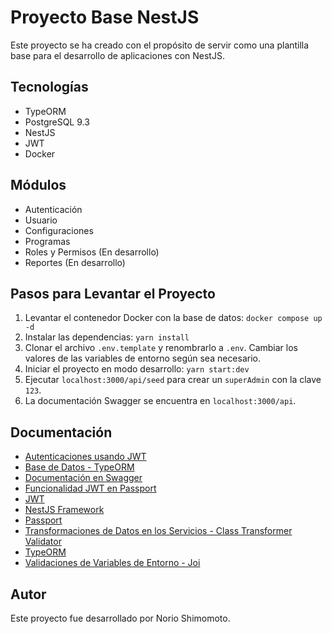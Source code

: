 # Proyecto Base NestJS

Este proyecto se ha creado con el propósito de servir como una plantilla base para el desarrollo de aplicaciones con NestJS.

## Tecnologías

- TypeORM
- PostgreSQL 9.3
- NestJS
- JWT
- Docker

## Módulos

- Autenticación
- Usuario
- Configuraciones
- Programas
- Roles y Permisos (En desarrollo)
- Reportes (En desarrollo)

## Pasos para Levantar el Proyecto

1. Levantar el contenedor Docker con la base de datos: `docker compose up -d`
2. Instalar las dependencias: `yarn install`
3. Clonar el archivo `.env.template` y renombrarlo a `.env`. Cambiar los valores de las variables de entorno según sea necesario.
4. Iniciar el proyecto en modo desarrollo: `yarn start:dev`
5. Ejecutar `localhost:3000/api/seed` para crear un `superAdmin` con la clave `123`.
6. La documentación Swagger se encuentra en `localhost:3000/api`.



## Documentación

- [Autenticaciones usando JWT](https://docs.nestjs.com/security/authentication)
- [Base de Datos - TypeORM](https://docs.nestjs.com/techniques/database)
- [Documentación en Swagger](https://docs.nestjs.com/openapi/introduction)
- [Funcionalidad JWT en Passport](https://docs.nestjs.com/recipes/passport#jwt-functionality)
- [JWT](https://jwt.io/)
- [NestJS Framework](https://docs.nestjs.com/)
- [Passport](https://docs.nestjs.com/recipes/passport)
- [Transformaciones de Datos en los Servicios - Class Transformer Validator](https://www.npmjs.com/package/class-transformer-validator)
- [TypeORM](https://typeorm.io/)
- [Validaciones de Variables de Entorno - Joi](https://www.npmjs.com/package/joi)


## Autor
Este proyecto fue desarrollado por Norio Shimomoto.